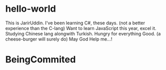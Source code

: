 # hello-world
This is JarirUddin.
I've been learning C#, these days. (not a better experience than the C-lang)
Want to learn JavaScript this year, excel it.
Studying Chinese lang alongwith Turkish.
Hungry for everything Good. (a cheese-burger will surely do)
May God Help me...!
# BeingCommited
